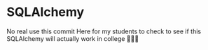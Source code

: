 # SQLAlchemy
No real use this commit
Here for my students to check to see if this SQLAlchemy will actually work in college 🤞🤞🤞
